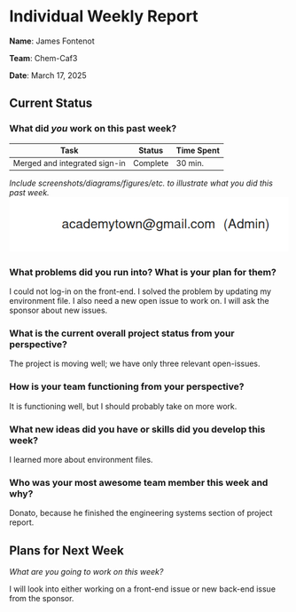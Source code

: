 # Individual Weekly Report

**Name**:
James Fontenot

**Team**: 
Chem-Caf3

**Date**: 
March 17, 2025

## Current Status

### What did _you_ work on this past week?

| Task                                         | Status    | Time Spent | 
| -------------------------------------------- | --------- | ---------- |
|Merged and integrated sign-in                 |Complete   |30 min.     |

*Include screenshots/diagrams/figures/etc. to illustrate what you did this past week.*
![](task1.png)

### What problems did you run into? What is your plan for them?
I could not log-in on the front-end. 
I solved the problem by updating my environment file. 
I also need a new open issue to work on. 
I will ask the sponsor about new issues.

### What is the current overall project status from your perspective? 
The project is moving well; we have only three relevant open-issues.

### How is your team functioning from your perspective?
It is functioning well, but I should probably take on more work.

### What new ideas did you have or skills did you develop this week?
I learned more about environment files.

### Who was your most awesome team member this week and why?
Donato, because he finished the engineering systems section of project report.


## Plans for Next Week

*What are you going to work on this week?*

I will look into either working on a front-end issue or new back-end issue from the sponsor.
